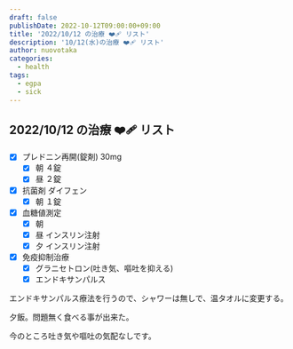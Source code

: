 ```yaml
---
draft: false
publishDate: 2022-10-12T09:00:00+09:00
title: '2022/10/12 の治療 ❤️‍🩹 リスト'
description: '10/12(水)の治療 ❤️‍🩹 リスト'
author: nuovotaka
categories:
  - health
tags:
  - egpa
  - sick
---
```


## 2022/10/12 の治療 ❤️‍🩹 リスト

- [x] プレドニン再開(錠剤) 30mg
  - [x] 朝 ４錠
  - [x] 昼 ２錠
- [x] 抗菌剤 ダイフェン
  - [x] 朝 １錠
- [x] 血糖値測定
  - [x] 朝
  - [x] 昼 インスリン注射
  - [x] 夕 インスリン注射
- [x] 免疫抑制治療
  - [x] グラニセトロン(吐き気、嘔吐を抑える)
  - [x] エンドキサンパルス

エンドキサンパルス療法を行うので、シャワーは無しで、温タオルに変更する。

夕飯。問題無く食べる事が出来た。

今のところ吐き気や嘔吐の気配なしです。

